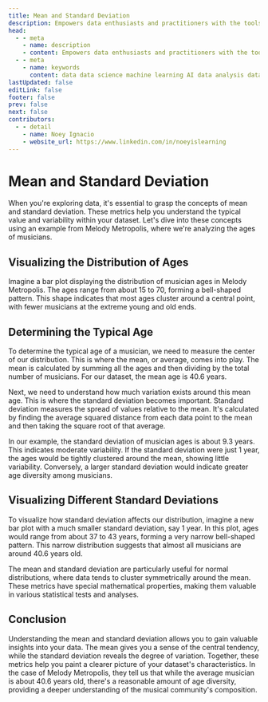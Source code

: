 ```yaml
---
title: Mean and Standard Deviation
description: Empowers data enthusiasts and practitioners with the tools and knowledge to unlock the potential of data.
head:
  - - meta
    - name: description
    - content: Empowers data enthusiasts and practitioners with the tools and knowledge to unlock the potential of data.
  - - meta
    - name: keywords
      content: data data science machine learning AI data analysis data-driven data enthusiasts data practitioners
lastUpdated: false
editLink: false
footer: false
prev: false
next: false
contributors:
  - - detail
    - name: Noey Ignacio
    - website_url: https://www.linkedin.com/in/noeyislearning
---
```


# Mean and Standard Deviation

When you're exploring data, it's essential to grasp the concepts of mean and standard deviation. These metrics help you understand the typical value and variability within your dataset. Let's dive into these concepts using an example from Melody Metropolis, where we're analyzing the ages of musicians.

## Visualizing the Distribution of Ages

Imagine a bar plot displaying the distribution of musician ages in Melody Metropolis. The ages range from about 15 to 70, forming a bell-shaped pattern. This shape indicates that most ages cluster around a central point, with fewer musicians at the extreme young and old ends.

<ImageCard 
  img_url="https://i.imgur.com/Zrc7TLx.png"
  caption="Age Distribution"
  copyright_owner="codecademy.com"
  :bordered=true
/>

## Determining the Typical Age

To determine the typical age of a musician, we need to measure the center of our distribution. This is where the mean, or average, comes into play. The mean is calculated by summing all the ages and then dividing by the total number of musicians. For our dataset, the mean age is 40.6 years.

Next, we need to understand how much variation exists around this mean age. This is where the standard deviation becomes important. Standard deviation measures the spread of values relative to the mean. It's calculated by finding the average squared distance from each data point to the mean and then taking the square root of that average.

In our example, the standard deviation of musician ages is about 9.3 years. This indicates moderate variability. If the standard deviation were just 1 year, the ages would be tightly clustered around the mean, showing little variability. Conversely, a larger standard deviation would indicate greater age diversity among musicians.

## Visualizing Different Standard Deviations

To visualize how standard deviation affects our distribution, imagine a new bar plot with a much smaller standard deviation, say 1 year. In this plot, ages would range from about 37 to 43 years, forming a very narrow bell-shaped pattern. This narrow distribution suggests that almost all musicians are around 40.6 years old.

The mean and standard deviation are particularly useful for normal distributions, where data tends to cluster symmetrically around the mean. These metrics have special mathematical properties, making them valuable in various statistical tests and analyses.

<ImageCard 
  img_url="https://i.imgur.com/VEvCt5R.png"
  caption="Age Distribution"
  copyright_owner="codecademy.com"
  :bordered=true
/>

## Conclusion

Understanding the mean and standard deviation allows you to gain valuable insights into your data. The mean gives you a sense of the central tendency, while the standard deviation reveals the degree of variation. Together, these metrics help you paint a clearer picture of your dataset's characteristics. In the case of Melody Metropolis, they tell us that while the average musician is about 40.6 years old, there's a reasonable amount of age diversity, providing a deeper understanding of the musical community's composition.

